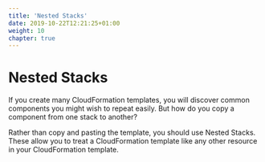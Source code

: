```yaml
---
title: 'Nested Stacks'
date: 2019-10-22T12:21:25+01:00
weight: 10
chapter: true
---
```


# Nested Stacks

If you create many CloudFormation templates, you will discover common components you might wish to repeat easily. But how do you copy a component from one stack to another?

Rather than copy and pasting the template, you should use Nested Stacks. These allow you to treat a CloudFormation template like any other resource in your CloudFormation template.
